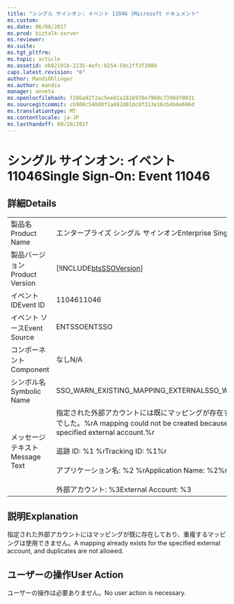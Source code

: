 ```yaml
---
title: "シングル サインオン: イベント 11046 |Microsoft ドキュメント"
ms.custom: 
ms.date: 06/08/2017
ms.prod: biztalk-server
ms.reviewer: 
ms.suite: 
ms.tgt_pltfrm: 
ms.topic: article
ms.assetid: eb82191b-2235-4efc-b254-59c2ff3f3080
caps.latest.revision: "6"
author: MandiOhlinger
ms.author: mandia
manager: anneta
ms.openlocfilehash: f286a92f2ac5ee81a1816970e7960c7398df0931
ms.sourcegitcommit: cb908c540d8f1a692d01dc8f313e16cb4b4e696d
ms.translationtype: MT
ms.contentlocale: ja-JP
ms.lasthandoff: 09/20/2017
---
```

# <a name="single-sign-on-event-11046"></a><span data-ttu-id="8fd21-102">シングル サインオン: イベント 11046</span><span class="sxs-lookup"><span data-stu-id="8fd21-102">Single Sign-On: Event 11046</span></span>
## <a name="details"></a><span data-ttu-id="8fd21-103">詳細</span><span class="sxs-lookup"><span data-stu-id="8fd21-103">Details</span></span>  
  
|||  
|-|-|  
|<span data-ttu-id="8fd21-104">製品名</span><span class="sxs-lookup"><span data-stu-id="8fd21-104">Product Name</span></span>|<span data-ttu-id="8fd21-105">エンタープライズ シングル サインオン</span><span class="sxs-lookup"><span data-stu-id="8fd21-105">Enterprise Single Sign-On</span></span>|  
|<span data-ttu-id="8fd21-106">製品バージョン</span><span class="sxs-lookup"><span data-stu-id="8fd21-106">Product Version</span></span>|[!INCLUDE[btsSSOVersion](../includes/btsssoversion-md.md)]|  
|<span data-ttu-id="8fd21-107">イベント ID</span><span class="sxs-lookup"><span data-stu-id="8fd21-107">Event ID</span></span>|<span data-ttu-id="8fd21-108">11046</span><span class="sxs-lookup"><span data-stu-id="8fd21-108">11046</span></span>|  
|<span data-ttu-id="8fd21-109">イベント ソース</span><span class="sxs-lookup"><span data-stu-id="8fd21-109">Event Source</span></span>|<span data-ttu-id="8fd21-110">ENTSSO</span><span class="sxs-lookup"><span data-stu-id="8fd21-110">ENTSSO</span></span>|  
|<span data-ttu-id="8fd21-111">コンポーネント</span><span class="sxs-lookup"><span data-stu-id="8fd21-111">Component</span></span>|<span data-ttu-id="8fd21-112">なし</span><span class="sxs-lookup"><span data-stu-id="8fd21-112">N/A</span></span>|  
|<span data-ttu-id="8fd21-113">シンボル名</span><span class="sxs-lookup"><span data-stu-id="8fd21-113">Symbolic Name</span></span>|<span data-ttu-id="8fd21-114">SSO_WARN_EXISTING_MAPPING_EXTERNAL</span><span class="sxs-lookup"><span data-stu-id="8fd21-114">SSO_WARN_EXISTING_MAPPING_EXTERNAL</span></span>|  
|<span data-ttu-id="8fd21-115">メッセージ テキスト</span><span class="sxs-lookup"><span data-stu-id="8fd21-115">Message Text</span></span>|<span data-ttu-id="8fd21-116">指定された外部アカウントには既にマッピングが存在するため、マッピングを作成できませんでした。%r</span><span class="sxs-lookup"><span data-stu-id="8fd21-116">A mapping could not be created because a mapping already exists for the specified external account.%r</span></span><br /><br /> <span data-ttu-id="8fd21-117">追跡 ID: %1 %r</span><span class="sxs-lookup"><span data-stu-id="8fd21-117">Tracking ID: %1%r</span></span><br /><br /> <span data-ttu-id="8fd21-118">アプリケーション名: %2 %r</span><span class="sxs-lookup"><span data-stu-id="8fd21-118">Application Name: %2%r</span></span><br /><br /> <span data-ttu-id="8fd21-119">外部アカウント: %3</span><span class="sxs-lookup"><span data-stu-id="8fd21-119">External Account: %3</span></span>|  
  
## <a name="explanation"></a><span data-ttu-id="8fd21-120">説明</span><span class="sxs-lookup"><span data-stu-id="8fd21-120">Explanation</span></span>  
 <span data-ttu-id="8fd21-121">指定された外部アカウントにはマッピングが既に存在しており、重複するマッピングは使用できません。</span><span class="sxs-lookup"><span data-stu-id="8fd21-121">A mapping already exists for the specified external account, and duplicates are not allowed.</span></span>  
  
## <a name="user-action"></a><span data-ttu-id="8fd21-122">ユーザーの操作</span><span class="sxs-lookup"><span data-stu-id="8fd21-122">User Action</span></span>  
 <span data-ttu-id="8fd21-123">ユーザーの操作は必要ありません。</span><span class="sxs-lookup"><span data-stu-id="8fd21-123">No user action is necessary.</span></span>